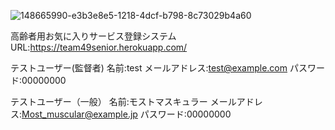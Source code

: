 
![148665990-e3b3e8e5-1218-4dcf-b798-8c73029b4a60](https://user-images.githubusercontent.com/86862665/149446093-c62da7d0-1ea5-4394-8299-c911dd604fe4.png)

高齢者用お気に入りサービス登録システム
URL:https://team49senior.herokuapp.com/

テストユーザー(監督者)
名前:test
メールアドレス:test@example.com
パスワード:00000000

テストユーザー（一般）
名前:モストマスキュラー
メールアドレス:Most_muscular@example.jp
パスワード:00000000
